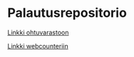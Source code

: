# Palautusrepositorio

[Linkki ohtuvarastoon](https://github.com/RGH84/ohtuvarasto)

[Linkki webcounteriin](https://github.com/RGH84/webcounter)
